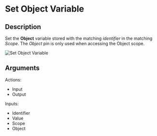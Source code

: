 # Set Object Variable

## Description

Set the **Object** variable stored with the matching _identifier_ in the matching _Scope_. The _Object_ pin is only used when accessing the Object scope.

![Set Object Variable](../../.gitbook\assets\images\scripting\variables-advanced\set-object-variable.png)

## Arguments

Actions:

* Input
* Output

Inputs:

* Identifier
* Value
* Scope
* Object
